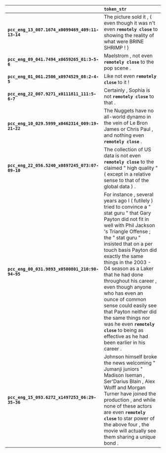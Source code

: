 |                                                 | `token_str`                                                                                                                                                                                                                                                                                                                                                                                                                                                                                                                                              |
|:------------------------------------------------|:---------------------------------------------------------------------------------------------------------------------------------------------------------------------------------------------------------------------------------------------------------------------------------------------------------------------------------------------------------------------------------------------------------------------------------------------------------------------------------------------------------------------------------------------------------|
| **`pcc_eng_13_007.1674_x0099469_409:11-13-14`** | The picture sold it , ( even though it was n't even __``remotely close``__ to showing the reality of what were BRINE SHRIMP ! )                                                                                                                                                                                                                                                                                                                                                                                                                          |
| **`pcc_eng_09_041.7494_x0659265_01:3-5-6`**     | Maelstrom , not even __``remotely close``__ to the pop scene .                                                                                                                                                                                                                                                                                                                                                                                                                                                                                           |
| **`pcc_eng_01_061.2506_x0974529_08:2-4-5`**     | Like not even __``remotely close``__ to it !                                                                                                                                                                                                                                                                                                                                                                                                                                                                                                             |
| **`pcc_eng_22_007.9271_x0111811_111:5-6-7`**    | Certainly , Sophia is not __``remotely close``__ to that .                                                                                                                                                                                                                                                                                                                                                                                                                                                                                               |
| **`pcc_eng_10_029.5999_x0462314_009:19-21-22`** | The Nuggets have no all-world dynamo in the vein of Le Bron James or Chris Paul , and nothing even __``remotely close``__ .                                                                                                                                                                                                                                                                                                                                                                                                                              |
| **`pcc_eng_22_056.5240_x0897245_073:07-09-10`** | The collection of US data is not even __``remotely close``__ to the claimed " high quality " ( except in a relative sense to that of the global data ) .                                                                                                                                                                                                                                                                                                                                                                                                 |
| **`pcc_eng_00_031.9893_x0500801_210:90-94-95`** | For instance , several years ago I ( futilely ) tried to convince a " stat guru " that Gary Payton did not fit in well with Phil Jackson 's Triangle Offense ; the " stat guru " insisted that on a per touch basis Payton did exactly the same things in the 2003 - 04 season as a Laker that he had done throughout his career , even though anyone who has even an ounce of common sense could easily see that Payton neither did the same things nor was he even __``remotely close``__ to being as effective as he had been earlier in his career . |
| **`pcc_eng_15_093.6272_x1497253_06:29-35-36`**  | Johnson himself broke the news welcoming " Jumanji juniors " Madison Iseman , Ser'Darius Blain , Alex Wolff and Morgan Turner have joined the production , and while none of these actors are even __``remotely close``__ to star power of the above four , the movie will actually see them sharing a unique bond .                                                                                                                                                                                                                                     |